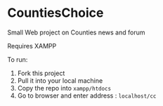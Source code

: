 # CountiesChoice
Small Web project on Counties news and forum


Requires XAMPP

To run:
1. Fork this project
2. Pull it into your local machine
3. Copy the repo into `xampp/htdocs`
4. Go to browser and enter address : `localhost/cc`

